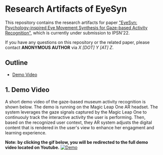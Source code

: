 # Research Artifacts of EyeSyn
This repository contains the research artifacts for paper ["EyeSyn: Psychology-inspired Eye Movement Synthesis for Gaze-based Activity Recognition"](), which is currently under submission to IPSN'22. 

If you have any questions on this repository or the related paper, please contact **ANONYMOUS AUTHOR** via *X [DOT] Y [AT] Z*.

## **Outline**

* [Demo Video](#1)

## 1. <span id="1"> Demo Video</span>

A short demo video of the gaze-based museum activity recognition is shown below. The demo is running on the Magic Leap One AR headset. The system leverages the gaze signals captured by the Magic Leap One to continuouly track the interactive activity the user is performing. Then, based on the recognized user context, they AR system adjusts the digital content that is rendered in the user's view to enhance her engagment and learning experience.

**Note: by clicking the gif below, you will be redirected to the full demo video located on Youtube.**
[![Demo](https://github.com/EyeSyn/EyeSynResource/blob/main/demoGIF.gif)](https://youtu.be/s3GtVBg2JMg)




